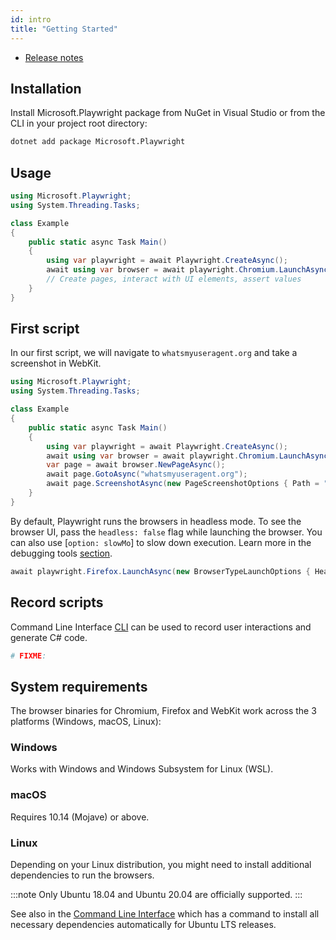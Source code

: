 ```yaml
---
id: intro
title: "Getting Started"
---
```


<!-- TOC -->
- [Release notes](./release-notes.md)

## Installation

Install Microsoft.Playwright package from NuGet in Visual Studio or from the CLI in your project root directory:

```sh
dotnet add package Microsoft.Playwright
```

## Usage

```csharp
using Microsoft.Playwright;
using System.Threading.Tasks;

class Example
{
    public static async Task Main()
    {
        using var playwright = await Playwright.CreateAsync();
        await using var browser = await playwright.Chromium.LaunchAsync();
        // Create pages, interact with UI elements, assert values
    }
}
```

## First script

In our first script, we will navigate to `whatsmyuseragent.org` and take a screenshot in WebKit.

```csharp
using Microsoft.Playwright;
using System.Threading.Tasks;

class Example
{
    public static async Task Main()
    {
        using var playwright = await Playwright.CreateAsync();
        await using var browser = await playwright.Chromium.LaunchAsync();
        var page = await browser.NewPageAsync();
        await page.GotoAsync("whatsmyuseragent.org");
        await page.ScreenshotAsync(new PageScreenshotOptions { Path = "screenshot.png" });
    }
}
```

By default, Playwright runs the browsers in headless mode. To see the browser UI, pass the `headless: false` flag while launching the browser. You can also use [`option: slowMo`] to slow down execution. Learn more in the debugging tools [section](./debug.md).

```csharp
await playwright.Firefox.LaunchAsync(new BrowserTypeLaunchOptions { Headless = false, SlowMo = 50 });
```

## Record scripts

Command Line Interface [CLI](./cli.md) can be used to record user interactions and generate C# code.

```sh
# FIXME:
```

## System requirements

The browser binaries for Chromium, Firefox and WebKit work across the 3 platforms (Windows, macOS, Linux):

### Windows

Works with Windows and Windows Subsystem for Linux (WSL).

### macOS

Requires 10.14 (Mojave) or above.

### Linux

Depending on your Linux distribution, you might need to install additional
dependencies to run the browsers.

:::note
Only Ubuntu 18.04 and Ubuntu 20.04 are officially supported.
:::

See also in the [Command Line Interface](./cli.md#install-system-dependencies)
which has a command to install all necessary dependencies automatically for Ubuntu
LTS releases.
